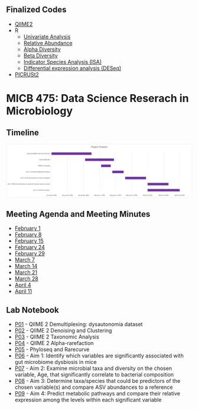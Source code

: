 ## Finalized Codes ##
* [QIIME2](/Scripts_final/QIIME2.txt)
* R
  * [Univariate Analysis](/Scripts_final/Univariate_analysis.R)
  * [Relative Abundance](/Scripts_final/Relative_abundance.R)
  * [Alpha Diversity](/Scripts_final/Alpha_diversity.R)
  * [Beta Diversity](/Scripts_final/Beta_diversity.R)
  * [Indicator Species Analysis (ISA)](Scripts_final/ISA.R)
  * [Differential expression analysis (DESeq)](Scripts_final/DESeq.R)
* [PICRUSt2](/PICRUSt2/PICRUSt2_code.txt)

# MICB 475: Data Science Reserach in Microbiology

## Timeline ##
<img src="/meeting_minutes/micb_475_timeline.png" >

## Meeting Agenda and Meeting Minutes ##
* [February 1](/meeting_minutes/Feb_1.md)
* [February 8](/meeting_minutes/Feb_8.md)
* [February 15](/meeting_minutes/Feb_15.md)
* [February 24](/meeting_minutes/Feb_24.md)
* [February 29](/meeting_minutes/Feb_29.md)
* [March 7](/meeting_minutes/Mar_7.md)
* [March 14](/meeting_minutes/Mar_14.md)
* [March 21](/meeting_minutes/Mar_21.md)
* [March 28](/meeting_minutes/Mar_28.md)
* [April 4](/meeting_minutes/Apr_4.md)
* [April 11](/meeting_minutes/Apr_11.md)

## Lab Notebook ##
* [P01](/Notebook/P01.md) - QIIME 2 Demultiplexing: dysautonomia dataset
* [P02](/Notebook/P02.md) - QIIME 2 Denoising and Clustering
* [P03](/Notebook/P02.md) - QIIME 2 Taxonomic Analysis
* [P04](/Notebook/P04.md) - QIIME 2 Alpha-rarefaction
* [P05](/Notebook/P05.md) - Phyloseq and Rarecurve
* [P06](/Notebook/P06.md) - Aim 1: Identify which variables are significantly associated with gut microbiome dysbiosis in mice
* [P07](/Notebook/P07.md) - Aim 2: Examine microbial taxa and diversity on the chosen variable, Age, that significantly correlate to bacterial composition
* [P08](/Notebook/P08.md) - Aim 3: Determine taxa/species that could be predictors of the chosen variable(s) and compare ASV abundances to a reference
* [P09](/Notebook/P09.md) - Aim 4: Predict metabolic pathways and compare their relative expression among the levels within each significant variable




